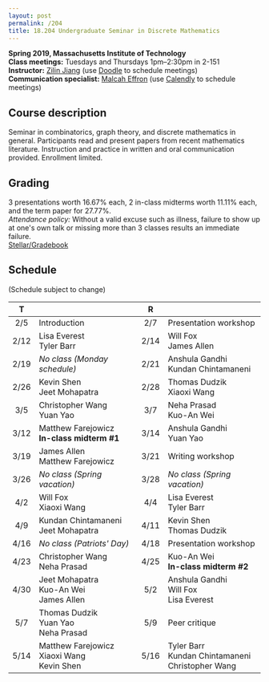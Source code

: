 ```yaml
---
layout: post
permalink: /204
title: 18.204 Undergraduate Seminar in Discrete Mathematics
---
```

**Spring 2019, Massachusetts Institute of Technology**  
**Class meetings:** Tuesdays and Thursdays 1pm–2:30pm in 2-151  
**Instructor:** [Zilin Jiang](/) (use [Doodle](https://doodle.com/zilin) to schedule meetings)  
**Communication specialist:** [Malcah Effron](https://cmsw.mit.edu/profile/malcah-effron/) (use [Calendly](https://calendly.com/meffron) to schedule meetings)

## Course description

Seminar in combinatorics, graph theory, and discrete mathematics in general. Participants read and present papers from recent mathematics literature. Instruction and practice in written and oral communication provided. Enrollment limited.

## Grading

3 presentations worth 16.67% each, 2 in-class midterms worth 11.11% each, and the term paper for 27.77%.  
*Attendance policy:* Without a valid excuse such as illness, failure to show up at one's own talk or missing more than 3 classes results an immediate failure.  
[Stellar/Gradebook](http://stellar.mit.edu/S/course/18/sp19/18.204.2/)

## Schedule

(Schedule subject to change)

| T    |   | R    |   |
|:----:|---|:----:|---|
| 2/5  | Introduction | 2/7 | Presentation workshop |
| 2/12 | Lisa Everest<br>Tyler Barr | 2/14 | Will Fox<br>James Allen |
| 2/19 | _No class (Monday schedule)_ | 2/21 | Anshula Gandhi<br>Kundan Chintamaneni |
| 2/26 | Kevin Shen<br>Jeet Mohapatra | 2/28 | Thomas Dudzik<br>Xiaoxi Wang |
| 3/5  | Christopher Wang<br>Yuan Yao | 3/7 | Neha Prasad<br>Kuo-An Wei |
| 3/12 | Matthew Farejowicz<br>**In-class midterm #1** | 3/14 | Anshula Gandhi<br>Yuan Yao |
| 3/19 | James Allen<br>Matthew Farejowicz | 3/21 | Writing workshop |
| 3/26 | _No class (Spring vacation)_ | 3/28 | _No class (Spring vacation)_ |
| 4/2  | Will Fox<br>Xiaoxi Wang | 4/4 | Lisa Everest<br>Tyler Barr |
| 4/9  | Kundan Chintamaneni<br>Jeet Mohapatra | 4/11  | Kevin Shen<br>Thomas Dudzik |
| 4/16 | _No class (Patriots' Day)_ | 4/18 | Presentation workshop |
| 4/23 | Christopher Wang<br>Neha Prasad | 4/25 | Kuo-An Wei<br>**In-class midterm #2** |
| 4/30 | Jeet Mohapatra<br>Kuo-An Wei<br>James Allen | 5/2 | Anshula Gandhi<br>Will Fox<br>Lisa Everest |
| 5/7  | Thomas Dudzik<br>Yuan Yao<br>Neha Prasad | 5/9 | Peer critique |
| 5/14 | Matthew Farejowicz<br>Xiaoxi Wang<br>Kevin Shen | 5/16 | Tyler Barr<br>Kundan Chintamaneni<br>Christopher Wang |
